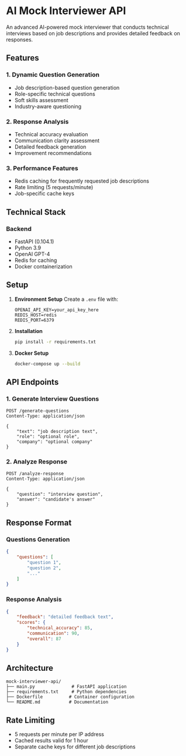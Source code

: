 # AI Mock Interviewer API

An advanced AI-powered mock interviewer that conducts technical interviews based on job descriptions and provides detailed feedback on responses.

## Features

### 1. Dynamic Question Generation
- Job description-based question generation
- Role-specific technical questions
- Soft skills assessment
- Industry-aware questioning

### 2. Response Analysis
- Technical accuracy evaluation
- Communication clarity assessment
- Detailed feedback generation
- Improvement recommendations

### 3. Performance Features
- Redis caching for frequently requested job descriptions
- Rate limiting (5 requests/minute)
- Job-specific cache keys

## Technical Stack

### Backend
- FastAPI (0.104.1)
- Python 3.9
- OpenAI GPT-4
- Redis for caching
- Docker containerization

## Setup

1. **Environment Setup**
   Create a `.env` file with:
   ```
   OPENAI_API_KEY=your_api_key_here
   REDIS_HOST=redis
   REDIS_PORT=6379
   ```

2. **Installation**
   ```bash
   pip install -r requirements.txt
   ```

3. **Docker Setup**
   ```bash
   docker-compose up --build
   ```

## API Endpoints

### 1. Generate Interview Questions
```http
POST /generate-questions
Content-Type: application/json

{
    "text": "job description text",
    "role": "optional role",
    "company": "optional company"
}
```

### 2. Analyze Response
```http
POST /analyze-response
Content-Type: application/json

{
    "question": "interview question",
    "answer": "candidate's answer"
}
```

## Response Format

### Questions Generation
```json
{
    "questions": [
        "question 1",
        "question 2",
        "..."
    ]
}
```

### Response Analysis
```json
{
    "feedback": "detailed feedback text",
    "scores": {
        "technical_accuracy": 85,
        "communication": 90,
        "overall": 87
    }
}
```

## Architecture

```
mock-interviewer-api/
├── main.py              # FastAPI application
├── requirements.txt     # Python dependencies
├── Dockerfile          # Container configuration
└── README.md           # Documentation
```

## Rate Limiting

- 5 requests per minute per IP address
- Cached results valid for 1 hour
- Separate cache keys for different job descriptions
